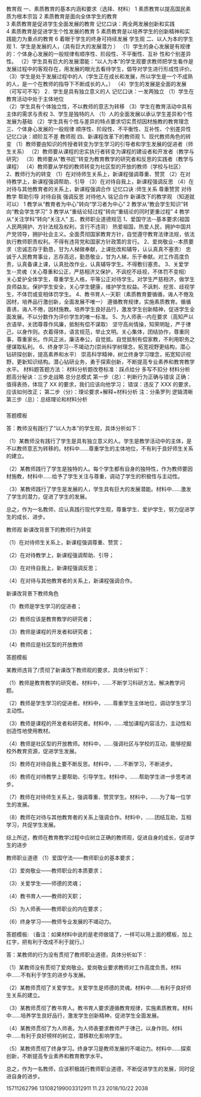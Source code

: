 <!--
 * @Author: your name
 * @Date: 2021-03-08 19:45:36
 * @LastEditTime: 2021-03-17 21:53:07
 * @LastEditors: Please set LastEditors
 * @Description: In User Settings Edit
 * @FilePath: \cli4_pro\teacher.md
-->

教育观
一、素质教育的基本内涵和要求（选择、材料）
1 素质教育以提高国民素质为根本宗旨
2 素质教育是面向全体学生的教育  
3 素质教育是促进学生全面发展的教育 记忆口诀：两全两发展创新和实践  
4 素质教育是促进学生个性发展的教育
5 素质教育是以培养学生的创新精神和实践能力为重点的教育
6 着眼于学生的终身可持续发展
学生观
二、以人为本的学生观
1．学生是发展的人，（具有巨大的发展潜力 ）
（1）学生的身心发展是有规律的：个体身心发展的一般规律有顺序性、阶段性、不平衡性、互补
性和个别差异性。
（2）学生具有巨大的发展潜能：“以人为本”的学生观要求教师把学生看作是发展过程中的客观存在，用发展的眼光去看待学生，倡导对学生进行形成性评价。
（3）学生是处于发展过程中的人（学生正在成长和发展，所以学生是一个不成熟的人，是一个在教师的指导下不断成长的人。）
（4）学生的发展是全面的发展（可写可不写）
2．学生是具有独立意义的人 记忆口诀：一发两独立
（1）学生在教育活动中处于主体地位  
（2）学生具有个体独立性，不以教师的意志为转移
（3）学生在教育活动中具有主体的需求与责权
3、学生是独特的人
（1）人的全面发展以承认学生差异和个性发展为基础
（2）学生具有个性与差异的特点要求切实贯彻因材施教的教育理念
三、个体身心发展的一般规律
顺序性、阶段性、不平衡性、互补性、个别差异性 记忆口诀：顺阶互不差
教师观
四、新课程改革下的教师观
1、现代教师角色的转变
（1）教师要由知识的传授者转变为学生学习的引导者和学生发展的促进者（师生关系）
（2）教师要从课程的忠实执行者转变为课程的建设者和开发者（教学与研究）
（3）教师要从“教书匠”转变为教育教学的研究者和反思的实践者（教学与课程）
（4）教师要从学校的教师转变为社区型的开放的教师（学校与社区）  
2、教师行为的转变
（1）在对待师生关系上，新课程强调尊重、赞赏
（2）在对待教学上，新课程强调帮助、引导
（3）在对待自我上，新课程强调反思
（4）在对待与其他教育者的关系上，新课程强调合作
记忆口诀 :师生关系 尊重赞赏 对待教学 帮助引导 对待自我 强调反思 对待他人 铭记合作
新课改下的教学观 （知道就可以）
1 教学从“教育者为中心”转向“学习者为中心”
2 教学从“教会学生知识”转向“教会学生学习”
3 教学从“重结论轻过程”转向“重结论的同时更重过程”
4 教学从“关注学科”转向“关注人”
五、教师职业道德规范
1、爱国守法--基本要求(祖国人民两拥护、方针法规及权利，言行不违背）
热爱祖国，热爱人民，拥护中国共产党领导，拥护社会主义。全面贯彻国家教育方针，自觉遵守教育法律法规，依法执行教师职责权利。不得有违背党和国家方针政策的言行。
2、爱岗敬业--本质要求（忠诚志存于勤恳，甘为人梯做奉献，上课批改和辅导，认认真真不塞责）
忠诚于人民教育事业，志存高远，勤恳敬业，甘为人梯，乐于奉献。对工作高度负责，认真备课上课，认真批改作业，认真辅导学生。不得敷衍塞责。
3、关爱学生--灵魂（关心尊重和公正，严慈相济又保护，不讽挖不歧视，不体罚不变相）
关心爱护全体学生，尊重学生人格，平等公正对待学生。对学生严慈相济，做学生良师益友。保护学生安全，关心学生健康，维护学生权益。不讽刺、挖苦、歧视学生，不体罚或变相体罚学生。
4、教书育人--天职（素质教育要循循，诲人不倦及因材，培养品行激创新，全面发展不唯一）
遵循教育规律，实施素质教育。循循善诱，诲人不倦，因材施教。培养学生良好品行，激发学生创新精神，促进学生全面发展。不以分数作为评价学生的唯一标准。
5、为人师表--内在要求（高知严以衣语举，关团尊尊作风廉，抵制有偿不谋取）
坚守高尚情操，知荣明耻，严于律己，以身作则。衣着得体，语言规范，举止文明。关心集体，团结协作，尊重同事，尊重家长。作风正派，廉洁奉公，自觉抵。自觉抵制有偿家教，不利用职务之便谋取私利。
6、终身学习--不竭动力(崇尚科学树理念，拓宽视野更结构，潜心钻研探创新，提高素养和水平）
崇高科学精神，树立终身学习理念，拓宽知识视野，更新知识结构。潜心钻研业务，勇于探索创新，不断提高专业素养和教育教学水平。
材料题答题方法：
材料分析题改卷标准：踩点给分 多写不扣分
材料分析题高分秘诀：三步走战略 总分总模式
第一步（总）：判断行为正确与错误
正确：值得表扬，体现了 XX 的要求，我们应该向他学习；
错误：违反了 XXX 的要求，应该如何改正；
第二步（分）：理论要求+解释+材料分析
注：分条罗列 逻辑清晰
第三步（总）：总结理论和材料分析

###

答题模板

答：教师没有践行了“以人为本”的学生观，具体分析如下：

（1）某教师没有践行了学生是具有独立意义的人。学生是教学活动中的主体，是不以教师意志为转移的。材料中……尊重学生的主体地位，不有利于良好师生关系的建立。

（2）某教师践行了学生是独特的人。每个学生都有自身的独特性，作为教师要因材施教，材料中……给予了学生关注与尊重，调动了学生的积极性与主动性。

（3）某教师践行了学生是发展的人，学生具有巨大的发展潜能。材料中……激发了学生的潜力，促进了学生的发展。

总之，作为一名教师，应认真践行现代学生观，尊重学生、爱护学生，努力促进学生的成长、进步。

教师观
新课改背景下的教师行为转变

（1）在对待师生关系上，新课程强调尊重、赞赏；

（2）在对待教学上，新课程强调帮助、引导；

（3）在对待自我上，新课程强调反思；

（4）在对待与其他教育者的关系上，新课程强调合作。

新课改背景下教师角色

（1）教师是学生学习的促进者；

（2）教师应该是教育教学的研究者；

（3）教师是课程的开发者和研究者；

（4）教师应是社区型的开放教师

答题模板

某教师违背了/贯彻了新课改下教师观的要求，具体分析如下：

（1）教师是教育教学的研究者。材料中，……不断学习科研方法，解决教学问题。

（2）教师是学生学习的促进者。材料中，……尊重学生主体地位，调动学生学习主动性。

（3）教师是课程的开发者和研究者。材料中，……增加课程内容活力，主动性和创造性地使用教材。

（4）教师是社区型的开放教师。材料中，……强调社区与学校的互动，能够挖掘校外教育资源，促进学生发展。

（5）教师在对待自我上要不断反思。材料中，……不断学习，不断进步。

（6）教师在对待教学上要帮助、引导学生。材料中，……帮助学生进一步思考进步。

（7）教师在对待师生关系上，强调尊重、赞赏学生。材料中，……为了每一位学生的发展。

（8）教师在对待与其他教育者的关系上强调合作。材料中，……团结互助，互相学习，共促学生发展。

综上所述，教师在教育教学过程中应树立正确的教师观，促进自身的成长，促进学生的进步

教师职业道德
（1）爱国守法——教师职业的基本要求；

（2）爱岗敬业——教师职业的本质要求；

（3）关爱学生——师德的灵魂；

（4）教书育人——教师的天职；

（5）为人师表——教师职业的内在要求；

（6）终身学习——教师专业发展的不竭动力。

答题模板: （备注：如果材料中说的是老师做错了，一样可以用上面的模板，加上红字，把有利于改成不利于就行。）

答：某教师的行为没有贯彻了教师职业道德，具体分析如下：

（1）某教师没有贯彻了爱岗敬业。爱岗敬业要求教师对工作高度负责。材料中……不有利于学生的进步与发展。

（2）某教师贯彻了关爱学生。关爱学生是师德的灵魂。材料中……有利于良好师生关系的建立。

（3）某教师贯彻了教书育人。教书育人要求遵循教育规律，实施素质教育。材料中……培养学生良好品行，激发学生创新精神，促进学生全面发展。

（4）某教师贯彻了为人师表。为人师表要求教师严于律己，以身作则。材料中……有利于良好榜样的树立，潜移默化影响学生。

（5）某教师贯彻了终身学习。终身学习是教师发展的不竭动力。材料中……探索创新，不断提高专业素养和教育教学水平。

总之，作为一名教师，应该积极践行教师职业道德，不断促进学生的发展，同时促进自身的进步。

15711262796
131082199003312911 11.23
2018/10/22 2038
